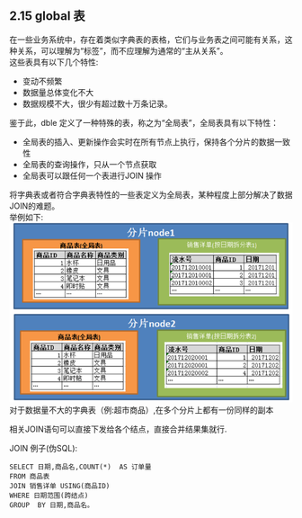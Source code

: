 ## 2.15 global 表
在一些业务系统中，存在着类似字典表的表格，它们与业务表之间可能有关系，这种关系，可以理解为“标签”，而不应理解为通常的“主从关系”。  
这些表具有以下几个特性:  

+ 变动不频繁
+ 数据量总体变化不大
+ 数据规模不大，很少有超过数十万条记录。 

鉴于此，dble 定义了一种特殊的表，称之为“全局表”，全局表具有以下特性：
  
+ 全局表的插入、更新操作会实时在所有节点上执行，保持各个分片的数据一致性
+ 全局表的查询操作，只从一个节点获取
+ 全局表可以跟任何一个表进行JOIN 操作  
 
将字典表或者符合字典表特性的一些表定义为全局表，某种程度上部分解决了数据JOIN的难题。  
举例如下:
![](pic/2.15_global_table.png)
对于数据量不大的字典表（例:超市商品）,在多个分片上都有一份同样的副本

相关JOIN语句可以直接下发给各个结点，直接合并结果集就行.

JOIN 例子(伪SQL):
```
SELECT 日期,商品名,COUNT(*)  AS 订单量  
FROM 商品表 
JOIN 销售详单 USING(商品ID) 
WHERE 日期范围(跨结点)  
GROUP  BY 日期,商品名。
```

